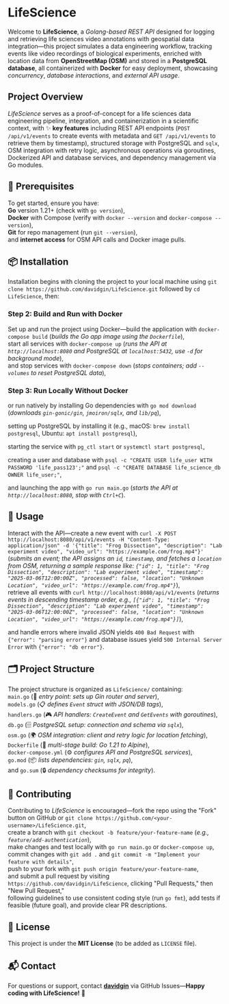 # LifeScience

Welcome to **LifeScience**, a *Golang-based REST API* designed for logging and retrieving life sciences video annotations with geospatial data integration—this project simulates a data engineering workflow, tracking events like video recordings of biological experiments, enriched with location data from **OpenStreetMap (OSM)** and stored in a **PostgreSQL database**, all containerized with **Docker** for easy deployment, showcasing *concurrency*, *database interactions*, and *external API usage*.

## Project Overview

*LifeScience* serves as a proof-of-concept for a life sciences data engineering pipeline,  integration, and containerization in a scientific context,
 with ✨ **key features** including REST API endpoints (`POST /api/v1/events` to create events with metadata and `GET /api/v1/events` to retrieve
 them by timestamp), structured storage with PostgreSQL and `sqlx`, OSM integration with retry logic, asynchronous operations via goroutines, Dockerized API and database services, and dependency management via Go modules.

## 🚀 Prerequisites

To get started, ensure you have:  
**Go** version 1.21+ (check with `go version`),  
**Docker** with Compose (verify with `docker --version` and `docker-compose --version`),  
**Git** for repo management (run `git --version`),  
and **internet access** for OSM API calls and Docker image pulls.

## 📦 Installation

Installation begins with cloning the project to your local machine using `git clone https://github.com/davidgin/LifeScience.git` followed by `cd LifeScience`, then:

### Step 2: Build and Run with Docker

Set up and run the project using Docker—build the application with `docker-compose build` (*builds the Go app image using the `Dockerfile`*),  
start all services with `docker-compose up` (*runs the API at `http://localhost:8080` and PostgreSQL at `localhost:5432`, use `-d` for background mode*),  
and stop services with `docker-compose down` (*stops containers; add `--volumes` to reset PostgreSQL data*),

### Step 3: Run Locally Without Docker

or run natively by installing Go dependencies with `go mod download` (*downloads `gin-gonic/gin`, `jmoiron/sqlx`, and `lib/pq`*),  

setting up PostgreSQL by installing it (e.g., macOS: `brew install postgresql`, Ubuntu: `apt install postgresql`),  

starting the service with `pg_ctl start` or `systemctl start postgresql`,  

creating a user and database with `psql -c "CREATE USER life_user WITH PASSWORD 'life_pass123';"` and `psql -c "CREATE DATABASE life_science_db OWNER life_user;"`,  

and launching the app with `go run main.go` (*starts the API at `http://localhost:8080`, stop with `Ctrl+C`*).

## 🎯 Usage

Interact with the API—create a new event with `curl -X POST http://localhost:8080/api/v1/events -H "Content-Type: application/json" -d '{"title": "Frog Dissection", "description": "Lab experiment video", "video_url": "https://example.com/frog.mp4"}'`
 (*submits an event; the API assigns an `id`, `timestamp`, and fetches a `location` from OSM, returning a sample response like:
 `{"id": 1, "title": "Frog Dissection", "description": "Lab experiment video", "timestamp": "2025-03-06T12:00:00Z", "processed": false,
 "location": "Unknown Location", "video_url": "https://example.com/frog.mp4"}`*),  
retrieve all events with `curl http://localhost:8080/api/v1/events`
 (*returns events in descending timestamp order, e.g., `[{"id": 1, "title": "Frog Dissection", "description": "Lab experiment video", "timestamp": "2025-03-06T12:00:00Z", "processed": false, "location": "Unknown Location", "video_url": "https://example.com/frog.mp4"}]`*),  

and handle errors where invalid JSON yields `400 Bad Request` with `{"error": "parsing error"}` and database issues yield `500 Internal Server Error` with `{"error": "db error"}`.

## 🗂️ Project Structure

The project structure is organized as `LifeScience/` containing:  
`main.go` (🚀 *entry point: sets up Gin router and server*),  
`models.go` (📋 *defines `Event` struct with JSON/DB tags*),  
`handlers.go` (🎮 *API handlers: `CreateEvent` and `GetEvents` with goroutines*),  
`db.go` (🗄️ *PostgreSQL setup: connection and schema via `sqlx`*),  
`osm.go` (🌍 *OSM integration: client and retry logic for location fetching*),  
`Dockerfile` (🐳 *multi-stage build: Go 1.21 to Alpine*),  
`docker-compose.yml` (⚙️ *configures API and PostgreSQL services*),  
`go.mod` (📦 *lists dependencies: `gin`, `sqlx`, `pq`*),  
and `go.sum` (🔒 *dependency checksums for integrity*).

## 🤝 Contributing

Contributing to *LifeScience* is encouraged—fork the repo using the "Fork" button on GitHub or `git clone https://github.com/<your-username>/LifeScience.git`,  
create a branch with `git checkout -b feature/your-feature-name` (*e.g., `feature/add-authentication`*),  
make changes and test locally with `go run main.go` or `docker-compose up`,  
commit changes with `git add .` and `git commit -m "Implement your feature with details"`,  
push to your fork with `git push origin feature/your-feature-name`,  
and submit a pull request by visiting `https://github.com/davidgin/LifeScience`, clicking "Pull Requests," then "New Pull Request,"  
following guidelines to use consistent coding style (run `go fmt`), add tests if feasible (future goal), and provide clear PR descriptions.

## 📜 License

This project is under the **MIT License** (to be added as `LICENSE` file).

## 📬 Contact

For questions or support, contact **[davidgin](https://github.com/davidgin)** via GitHub Issues—**Happy coding with LifeScience!** 🎉

